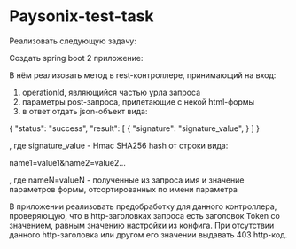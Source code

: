 # Paysonix-test-task

Реализовать следующую задачу:

Создать spring boot 2 приложение:

В нём реализовать метод в rest-контроллере, принимающий на вход:
1) operationId, являющийся частью урла запроса
2) параметры post-запроса, прилетающие с некой html-формы
3) в ответ отдать json-объект вида:

{
"status": "success",
"result": [
{
"signature": "signature_value",
}
]
}

, где signature_value - Hmac SHA256 hash от строки вида:

name1=value1&name2=value2...

, где nameN=valueN - полученные из запроса имя и значение параметров формы, отсортированных по имени параметра

В приложении реализовать предобработку для данного контроллера, проверяющую, что в http-заголовках запроса есть заголовок Token со значением, равным значению настройки из конфига.
При отсутствии данного http-заголовка или другом его значении выдавать 403 http-код.